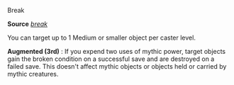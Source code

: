 Break

**Source** [_break_](advanced/spells/break#_break-)

You can target up to 1 Medium or smaller object per caster level.

**Augmented (3rd)** : If you expend two uses of mythic power, target objects gain the broken condition on a successful save and are destroyed on a failed save. This doesn't affect mythic objects or objects held or carried by mythic creatures.

